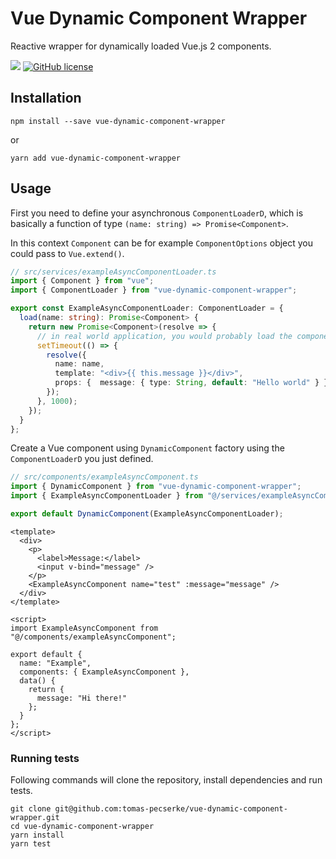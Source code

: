 # Vue Dynamic Component Wrapper

Reactive wrapper for dynamically loaded Vue.js 2 components.

[![](https://github.com/tomas-pecserke/vue-dynamic-component-wrapper/workflows/Node%20CI/badge.svg)](https://github.com/tomas-pecserke/vue-dynamic-component-wrapper/actions?query=workflow%3A%22Node+CI%22)
[![GitHub license](https://img.shields.io/github/license/tomas-pecserke/vue-dynamic-component-wrapper)](https://github.com/tomas-pecserke/vue-dynamic-component-wrapper/blob/master/LICENSE)

## Installation

```shell script
npm install --save vue-dynamic-component-wrapper
```

or

```shell script
yarn add vue-dynamic-component-wrapper
```

## Usage

First you need to define your asynchronous `ComponentLoaderD`,
which is basically a function of type `(name: string) => Promise<Component>`.

In this context `Component` can be for example `ComponentOptions` object you could pass to `Vue.extend()`.

```typescript
// src/services/exampleAsyncComponentLoader.ts
import { Component } from "vue";
import { ComponentLoader } from "vue-dynamic-component-wrapper";

export const ExampleAsyncComponentLoader: ComponentLoader = {
  load(name: string): Promise<Component> {
    return new Promise<Component>(resolve => {
      // in real world application, you would probably load the component from the server
      setTimeout(() => {
        resolve({
          name: name,
          template: "<div>{{ this.message }}</div>",
          props: {  message: { type: String, default: "Hello world" } }
        });
      }, 1000);
    });
  }
};
```

Create a Vue component using `DynamicComponent` factory using the `ComponentLoaderD` you just defined.

```typescript
// src/components/exampleAsyncComponent.ts
import { DynamicComponent } from "vue-dynamic-component-wrapper";
import { ExampleAsyncComponentLoader } from "@/services/exampleAsyncComponentLoader";

export default DynamicComponent(ExampleAsyncComponentLoader);
```

```vuejs
<template>
  <div>
    <p>
      <label>Message:</label>
      <input v-bind="message" />
    </p>
    <ExampleAsyncComponent name="test" :message="message" />
  </div>
</template>

<script>
import ExampleAsyncComponent from "@/components/exampleAsyncComponent";

export default {
  name: "Example",
  components: { ExampleAsyncComponent },
  data() {
    return {
      message: "Hi there!"
    };
  }
};
</script>
```

### Running tests

Following commands will clone the repository, install dependencies and run tests.

```shell script
git clone git@github.com:tomas-pecserke/vue-dynamic-component-wrapper.git
cd vue-dynamic-component-wrapper
yarn install
yarn test
```
